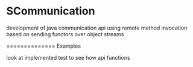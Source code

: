 SCommunication
==============

development of java communication api using remote method invocation based on sending functors over object streams


==============
Examples

look at implemented test to see how api functions
